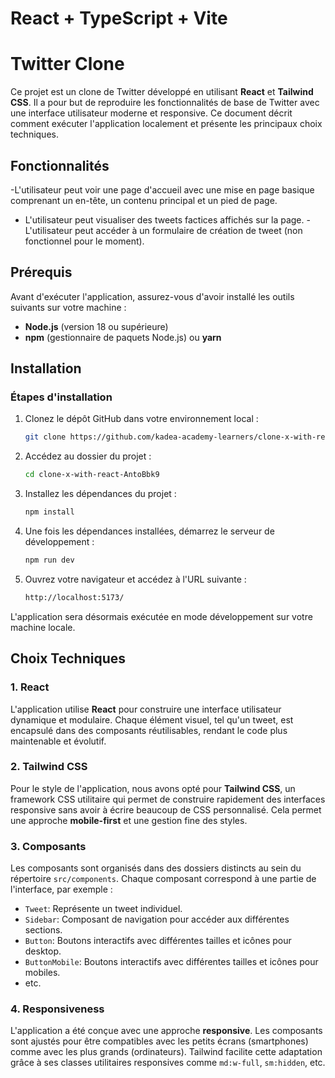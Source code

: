 # React + TypeScript + Vite

# Twitter Clone

Ce projet est un clone de Twitter développé en utilisant **React** et **Tailwind CSS**. Il a pour but de reproduire les fonctionnalités de base de Twitter avec une interface utilisateur moderne et responsive. Ce document décrit comment exécuter l'application localement et présente les principaux choix techniques.

## Fonctionnalités

-L'utilisateur peut voir une page d'accueil avec une mise en page basique comprenant un en-tête, un contenu principal et un pied de page.
- L'utilisateur peut visualiser des tweets factices affichés sur la page.
-L'utilisateur peut accéder à un formulaire de création de tweet (non fonctionnel pour le moment).

## Prérequis

Avant d'exécuter l'application, assurez-vous d'avoir installé les outils suivants sur votre machine :

- **Node.js** (version 18 ou supérieure)
- **npm** (gestionnaire de paquets Node.js) ou **yarn**

## Installation

### Étapes d'installation

1. Clonez le dépôt GitHub dans votre environnement local :

    ```bash
    git clone https://github.com/kadea-academy-learners/clone-x-with-react-AntoBbk9.git
    ```

2. Accédez au dossier du projet :

    ```bash
    cd clone-x-with-react-AntoBbk9
    ```

3. Installez les dépendances du projet :

    ```bash
    npm install
    ```

4. Une fois les dépendances installées, démarrez le serveur de développement :

    ```bash
    npm run dev
    ```

5. Ouvrez votre navigateur et accédez à l'URL suivante :

    ```bash
    http://localhost:5173/
    ```

L'application sera désormais exécutée en mode développement sur votre machine locale.

## Choix Techniques

### 1. **React**

L'application utilise **React** pour construire une interface utilisateur dynamique et modulaire. Chaque élément visuel, tel qu'un tweet, est encapsulé dans des composants réutilisables, rendant le code plus maintenable et évolutif.

### 2. **Tailwind CSS**

Pour le style de l'application, nous avons opté pour **Tailwind CSS**, un framework CSS utilitaire qui permet de construire rapidement des interfaces responsive sans avoir à écrire beaucoup de CSS personnalisé. Cela permet une approche **mobile-first** et une gestion fine des styles.

### 3. **Composants**

Les composants sont organisés dans des dossiers distincts au sein du répertoire `src/components`. Chaque composant correspond à une partie de l'interface, par exemple :

- `Tweet`: Représente un tweet individuel.
- `Sidebar`: Composant de navigation pour accéder aux différentes sections.
- `Button`: Boutons interactifs avec différentes tailles et icônes pour desktop.
- `ButtonMobile`: Boutons interactifs avec différentes tailles et icônes pour mobiles.
- etc.

### 4. **Responsiveness**

L'application a été conçue avec une approche **responsive**. Les composants sont ajustés pour être compatibles avec les petits écrans (smartphones) comme avec les plus grands (ordinateurs). Tailwind facilite cette adaptation grâce à ses classes utilitaires responsives comme `md:w-full`, `sm:hidden`, etc.
